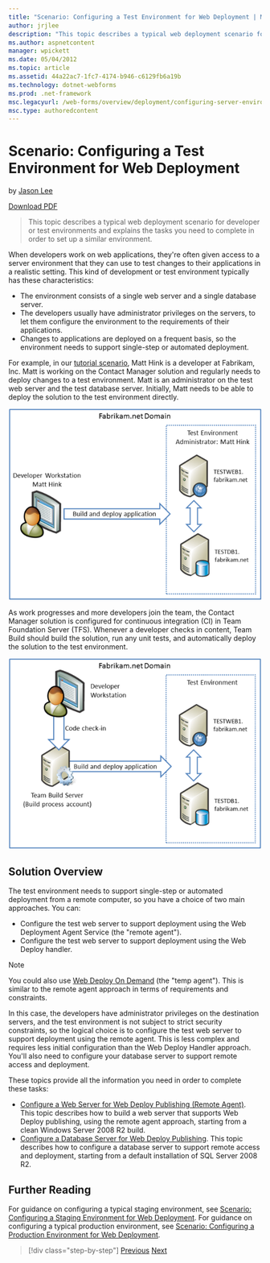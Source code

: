 ```yaml
---
title: "Scenario: Configuring a Test Environment for Web Deployment | Microsoft Docs"
author: jrjlee
description: "This topic describes a typical web deployment scenario for developer or test environments and explains the tasks you need to complete in order to set up a si..."
ms.author: aspnetcontent
manager: wpickett
ms.date: 05/04/2012
ms.topic: article
ms.assetid: 44a22ac7-1fc7-4174-b946-c6129fb6a19b
ms.technology: dotnet-webforms
ms.prod: .net-framework
msc.legacyurl: /web-forms/overview/deployment/configuring-server-environments-for-web-deployment/scenario-configuring-a-test-environment-for-web-deployment
msc.type: authoredcontent
---
```

Scenario: Configuring a Test Environment for Web Deployment
====================
by [Jason Lee](https://github.com/jrjlee)

[Download PDF](https://msdnshared.blob.core.windows.net/media/MSDNBlogsFS/prod.evol.blogs.msdn.com/CommunityServer.Blogs.Components.WeblogFiles/00/00/00/63/56/8130.DeployingWebAppsInEnterpriseScenarios.pdf)

> This topic describes a typical web deployment scenario for developer or test environments and explains the tasks you need to complete in order to set up a similar environment.


When developers work on web applications, they're often given access to a server environment that they can use to test changes to their applications in a realistic setting. This kind of development or test environment typically has these characteristics:

- The environment consists of a single web server and a single database server.
- The developers usually have administrator privileges on the servers, to let them configure the environment to the requirements of their applications.
- Changes to applications are deployed on a frequent basis, so the environment needs to support single-step or automated deployment.

For example, in our [tutorial scenario](../deploying-web-applications-in-enterprise-scenarios/enterprise-web-deployment-scenario-overview.md), Matt Hink is a developer at Fabrikam, Inc. Matt is working on the Contact Manager solution and regularly needs to deploy changes to a test environment. Matt is an administrator on the test web server and the test database server. Initially, Matt needs to be able to deploy the solution to the test environment directly.

![](scenario-configuring-a-test-environment-for-web-deployment/_static/image1.png)

As work progresses and more developers join the team, the Contact Manager solution is configured for continuous integration (CI) in Team Foundation Server (TFS). Whenever a developer checks in content, Team Build should build the solution, run any unit tests, and automatically deploy the solution to the test environment.

![](scenario-configuring-a-test-environment-for-web-deployment/_static/image2.png)

## Solution Overview

The test environment needs to support single-step or automated deployment from a remote computer, so you have a choice of two main approaches. You can:

- Configure the test web server to support deployment using the Web Deployment Agent Service (the "remote agent").
- Configure the test web server to support deployment using the Web Deploy handler.

> [!NOTE]
> You could also use [Web Deploy On Demand](https://technet.microsoft.com/en-us/library/ee517345(WS.10).aspx) (the "temp agent"). This is similar to the remote agent approach in terms of requirements and constraints.


In this case, the developers have administrator privileges on the destination servers, and the test environment is not subject to strict security constraints, so the logical choice is to configure the test web server to support deployment using the remote agent. This is less complex and requires less initial configuration than the Web Deploy Handler approach. You'll also need to configure your database server to support remote access and deployment.

These topics provide all the information you need in order to complete these tasks:

- [Configure a Web Server for Web Deploy Publishing (Remote Agent)](configuring-a-web-server-for-web-deploy-publishing-remote-agent.md). This topic describes how to build a web server that supports Web Deploy publishing, using the remote agent approach, starting from a clean Windows Server 2008 R2 build.
- [Configure a Database Server for Web Deploy Publishing](configuring-a-database-server-for-web-deploy-publishing.md). This topic describes how to configure a database server to support remote access and deployment, starting from a default installation of SQL Server 2008 R2.

## Further Reading

For guidance on configuring a typical staging environment, see [Scenario: Configuring a Staging Environment for Web Deployment](scenario-configuring-a-staging-environment-for-web-deployment.md). For guidance on configuring a typical production environment, see [Scenario: Configuring a Production Environment for Web Deployment](scenario-configuring-a-production-environment-for-web-deployment.md).

>[!div class="step-by-step"]
[Previous](choosing-the-right-approach-to-web-deployment.md)
[Next](scenario-configuring-a-staging-environment-for-web-deployment.md)